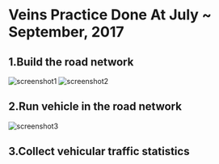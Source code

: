 # **Veins Practice** Done At July ~ September, 2017

## 1.Build the road network 
![screenshot1](https://github.com/HyunJunKwon/GraduationProject/blob/master/veinsPractice/pictures/1.png?raw=true)
![screenshot2](https://github.com/HyunJunKwon/GraduationProject/blob/master/veinsPractice/pictures/2.png?raw=true)

## 2.Run vehicle in the road network
![screenshot3](https://github.com/HyunJunKwon/GraduationProject/blob/master/veinsPractice/pictures/3.png?raw=true)

## 3.Collect vehicular traffic statistics



